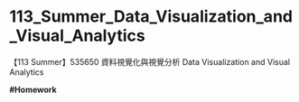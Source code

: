 # 113_Summer_Data_Visualization_and_Visual_Analytics
【113 Summer】535650 資料視覺化與視覺分析 Data Visualization and Visual Analytics

**#Homework**
